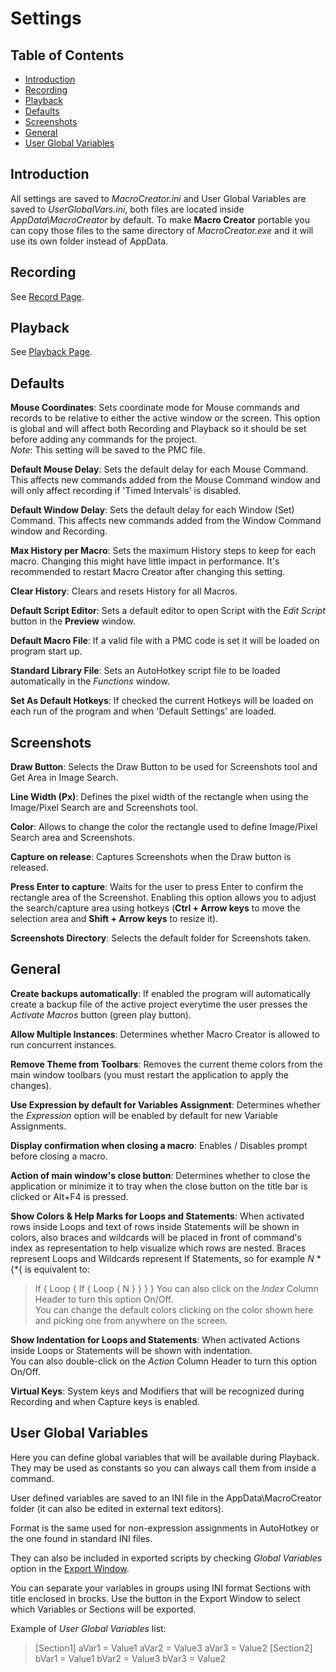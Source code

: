 ﻿# Settings

## Table of Contents

* [Introduction](#introduction)
* [Recording](#recording)
* [Playback](#playback)
* [Defaults](#defaults)
* [Screenshots](#screenshots)
* [General](#general)
* [User Global Variables](#user-global-variables)

## Introduction

All settings are saved to *MacroCreator.ini* and User Global Variables are saved to *UserGlobalVars.ini*, both files are located inside *AppData\MacroCreator* by default. To make **Macro Creator** portable you can copy those files to the same directory of *MacroCreator.exe* and it will use its own folder instead of AppData.

## Recording

See [Record Page](p2-Record.html#recording-options).

## Playback

See [Playback Page](p3-Playback.html#playback-options).

## Defaults

**Mouse Coordinates**: Sets coordinate mode for Mouse commands and records to be relative to either the active window or the screen. This option is global and will affect both Recording and Playback so it should be set before adding any commands for the project.  
*Note*: This setting will be saved to the PMC file.

**Default Mouse Delay**: Sets the default delay for each Mouse Command. This affects new commands added from the Mouse Command window and will only affect recording if 'Timed Intervals' is disabled.

**Default Window Delay**: Sets the default delay for each Window (Set) Command. This affects new commands added from the Window Command window and Recording.

**Max History per Macro**: Sets the maximum History steps to keep for each macro. Changing this might have little impact in performance. It's recommended to restart Macro Creator after changing this setting.

**Clear History**: Clears and resets History for all Macros.

**Default Script Editor**: Sets a default editor to open Script with the *Edit Script* button in the **Preview** window.

**Default Macro File**: If a valid file with a PMC code is set it will be loaded on program start up.

**Standard Library File**: Sets an AutoHotkey script file to be loaded automatically in the *Functions* window.

**Set As Default Hotkeys**: If checked the current Hotkeys will be loaded on each run of the program and when 'Default Settings' are loaded.

## Screenshots

**Draw Button**: Selects the Draw Button to be used for Screenshots tool and Get Area in Image Search.

**Line Width (Px)**: Defines the pixel width of the rectangle when using the Image/Pixel Search are and Screenshots tool.

**Color**: Allows to change the color the rectangle used to define Image/Pixel Search area and Screenshots.

**Capture on release**: Captures Screenshots when the Draw button is released.

**Press Enter to capture**: Waits for the user to press Enter to confirm the rectangle area of the Screenshot. Enabling this option allows you to adjust the search/capture area using hotkeys (**Ctrl + Arrow keys** to move the selection area and **Shift + Arrow keys** to resize it).

**Screenshots Directory**: Selects the default folder for Screenshots taken.

## General

**Create backups automatically**: If enabled the program will automatically create a backup file of the active project everytime the user presses the *Activate Macros* button (green play button).

**Allow Multiple Instances**: Determines whether Macro Creator is allowed to run concurrent instances.

**Remove Theme from Toolbars**: Removes the current theme colors from the main window toolbars (you must restart the application to apply the changes).

**Use Expression by default for Variables Assignment**: Determines whether the *Expression* option will be enabled by default for new Variable Assignments.

**Display confirmation when closing a macro**: Enables / Disables prompt before closing a macro.

**Action of main window's close button**: Determines whether to close the application or minimize it to tray when the close button on the title bar is clicked or Alt+F4 is pressed.

**Show Colors & Help Marks for Loops and Statements**: When activated rows inside Loops and text of rows inside Statements will be shown in colors, also braces and wildcards will be placed in front of command's index as representation to help visualize which rows are nested. Braces represent Loops and Wildcards represent If Statements, so for example *N* \*{\*{ is equivalent to:  
> If
> {
> 	Loop
> 	{
> 		If
> 		{
> 			Loop
> 			{
> 				N
> 			}
> 		}
> 	}
> }
You can also click on the *Index* Column Header to turn this option On/Off.  
You can change the default colors clicking on the color shown here and picking one from anywhere on the screen.  

**Show Indentation for Loops and Statements**: When activated Actions inside Loops or Statements will be shown with indentation.  
You can also double-click on the *Action* Column Header to turn this option On/Off.  

**Virtual Keys**: System keys and Modifiers that will be recognized during Recording and when Capture keys is enabled.

## User Global Variables

Here you can define global variables that will be available during Playback. They may be used as constants so you can always call them from inside a command.  

User defined variables are saved to an INI file in the AppData\MacroCreator folder (it can also be edited in external text editors).

Format is the same used for non-expression assignments in AutoHotkey or the one found in standard INI files.  

They can also be included in exported scripts by checking *Global Variables* option in the [Export Window](p5-Export.html).  

You can separate your variables in groups using INI format Sections with title enclosed in brocks. Use the button in the Export Window to select which Variables or Sections will be exported.  

Example of *User Global Variables* list:

> [Section1]
> aVar1 = Value1
> aVar2 = Value3
> aVar3 = Value2
> [Section2]
> bVar1 = Value1
> bVar2 = Value3
> bVar3 = Value2

